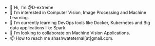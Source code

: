 - 👋 Hi, I’m @D-extreme
- 👀 I’m interested in Computer Vision, Image Processing and Machine Learning.
- 🌱 I’m currently learning DevOps tools like Docker, Kubernetes and Big data applications like Spark.
- 💞️ I’m looking to collaborate on Machine Vision Applications.
- 📫 How to reach me shashwateternal[at]gmail.com.

<!---
D-extreme/D-extreme is a ✨ special ✨ repository because its `README.md` (this file) appears on your GitHub profile.
You can click the Preview link to take a look at your changes.
--->
